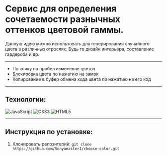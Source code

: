 # Сервис для определения сочетаемости разнычных оттенков цветовой гаммы. 
Данную идею можно использовать для генерирования случайного цвета в различныз отрослях. Будь то дизайн интерьера, составление гардероба и др.

---
- По клику на пробел изменение цветов
- Блокировка цвета по нажатию на замок
- Копирование в буфер обмена кода цвета по нажатию на его код 

---

## Технологии:
![JavaScript](https://img.shields.io/badge/-JavaScript-090909?style=for-the-badge&logo=JavaScript)
![CSS3](https://img.shields.io/badge/-CSS3-090909?style=for-the-badge&logo=CSS3)
![HTML5](https://img.shields.io/badge/-HTML5-090909?style=for-the-badge&logo=HTML5)

---
## Инструкция по установке:
1. Клонировать репозиторий:
`git clone https://github.com/Sonyamaster1/choose-color.git`

